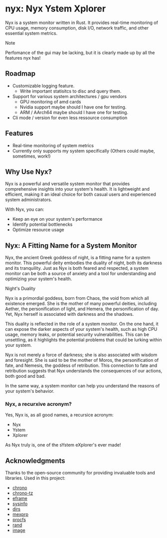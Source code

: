 # nyx: Nyx Ystem Xplorer
Nyx is a system monitor written in Rust. It provides real-time monitoring of CPU usage, memory consumption, disk I/O, network traffic, and other essential system metrics.

> [!NOTE]
> Perfomance of the gui may be lacking, but it is clearly made up by all the features nyx has!

## Roadmap

- Customizable logging feature.
	- Write important statisitcs to disc and query them.
- Support for various system architectures / gpu vendors
	- GPU monitoring of amd cards
	- Nvidia support maybe should I have one for testing.
	- ARM / AArch64 maybe should I have one for testing.
- Cli mode / version for even less ressource consumption

## Features

- Real-time monitoring of system metrics
- Currently only supports my system specifically (Others could maybe, sometimes, work!)


## Why Use Nyx?

Nyx is a powerful and versatile system monitor that provides comprehensive insights into your system's health. It is lightweight and efficient, making it an ideal choice for both casual users and experienced system administrators.

With Nyx, you can:

- Keep an eye on your system's performance
- Identify potential bottlenecks
- Optimize resource usage

## Nyx: A Fitting Name for a System Monitor

Nyx, the ancient Greek goddess of night, is a fitting name for a system monitor. This powerful deity embodies the duality of night, both its darkness and its tranquility. Just as Nyx is both feared and respected, a system monitor can be both a source of anxiety and a tool for understanding and optimizing your system's health.

Night's Duality

Nyx is a primordial goddess, born from Chaos, the void from which all existence emerged. She is the mother of many powerful deities, including Aether, the personification of light, and Hemera, the personification of day. Yet, Nyx herself is associated with darkness and the shadows.

This duality is reflected in the role of a system monitor. On the one hand, it can expose the darker aspects of your system's health, such as high CPU usage, memory leaks, or potential security vulnerabilities. This can be unsettling, as it highlights the potential problems that could be lurking within your system.

Nyx is not merely a force of darkness; she is also associated with wisdom and foresight. She is said to be the mother of Moros, the personification of fate, and Nemesis, the goddess of retribution. This connection to fate and retribution suggests that Nyx understands the consequences of our actions, both good and bad.

In the same way, a system monitor can help you understand the reasons of your system's behavior.

### Nyx, a recurxive acronym?
Yes, Nyx is, as all good names, a recursice acronym:

- Nyx
- Ystem
- Xplorer

As Nyx truly is, one of the sYstem eXplorer's ever made!

## Acknowledgments
Thanks to the open-source community for providing invaluable tools and libraries.
Used in this project:
- [chrono](https://crates.io/crates/chrono)
- [chrono-tz](https://crates.io/crates/chrono-tz)
- [eframe](https://crates.io/crates/eframe)
- [sysinfo](https://crates.io/crates/sysinfo)
- [dirs](https://crates.io/crates/dirs)
- [mexprp](https://crates.io/crates/mexprp)
- [procfs](https://crates.io/crates/procfs)
- [rand](https://crates.io/crates/rand)
- [image](https://crates.io/crates/image)
